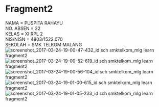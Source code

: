 # Fragment2
NAMA = PUSPITA RAHAYU<br>
NO. ABSEN = 22<br>
KELAS = XI RPL 2<br>
NIS/NISN = 4803/1522.070<br>
SEKOLAH = SMK TELKOM MALANG<br>
![screenshot_2017-03-24-19-00-47-432_id sch smktelkom_mlg learn fragment2](https://cloud.githubusercontent.com/assets/22347907/24293497/a6e6ec4a-10c4-11e7-80b5-08ed1358ff9a.png)
![screenshot_2017-03-24-19-00-52-619_id sch smktelkom_mlg learn fragment2](https://cloud.githubusercontent.com/assets/22347907/24293495/a6d494d2-10c4-11e7-8435-0664ccb5f831.png)
![screenshot_2017-03-24-19-00-56-104_id sch smktelkom_mlg learn fragment2](https://cloud.githubusercontent.com/assets/22347907/24293498/a6eab050-10c4-11e7-82b1-032ab4258084.png)
![screenshot_2017-03-24-19-01-00-615_id sch smktelkom_mlg learn fragment2](https://cloud.githubusercontent.com/assets/22347907/24293496/a6e07630-10c4-11e7-8e6d-8b574bf6615e.png)
![screenshot_2017-03-24-19-01-05-233_id sch smktelkom_mlg learn fragment2](https://cloud.githubusercontent.com/assets/22347907/24293499/a71e89b6-10c4-11e7-91eb-96d495393e61.png)
